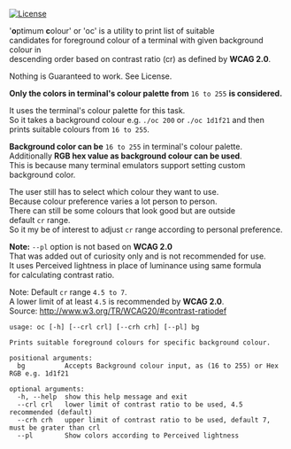 [![License](https://img.shields.io/badge/License-BSD_3--Clause-blue.svg)](https://github.com/ragnarov/oc/blob/master/LICENSE)

'**o**ptimum **c**olour' or 'oc' is a utility to print list of suitable\
candidates for foreground colour of a terminal with given background colour in\
descending order based on contrast ratio (cr) as defined by **WCAG 2.0**.

Nothing is Guaranteed to work. See License.

**Only the colors in terminal's colour palette from** `16 to 255` **is considered.**

It uses the terminal's colour palette for this task.\
So it takes a background colour e.g. `./oc 200` or `./oc 1d1f21` and then\
prints suitable colours from `16 to 255`.

**Background color can be** `16 to 255` in terminal's colour palette.\
Additionally **RGB hex value as background colour can be used**.\
This is because many terminal emulators support setting custom background color.

The user still has to select which colour they want to use.\
Because colour preference varies a lot person to person.\
There can still be some colours that look good but are outside\
default `cr` range.\
So it my be of interest to adjust `cr` range according to personal preference.

**Note:** `--pl` option is not based on **WCAG 2.0**\
That was added out of curiosity only and is not recommended for use.\
It uses Perceived lightness in place of luminance using same formula\
for calculating contrast ratio.

Note: Default `cr` range `4.5 to 7`.\
A lower limit of at least `4.5` is recommended by **WCAG 2.0**.\
Source: http://www.w3.org/TR/WCAG20/#contrast-ratiodef

```
usage: oc [-h] [--crl crl] [--crh crh] [--pl] bg

Prints suitable foreground colours for specific background colour.

positional arguments:
  bg          Accepts Background colour input, as (16 to 255) or Hex RGB e.g. 1d1f21

optional arguments:
  -h, --help  show this help message and exit
  --crl crl   lower limit of contrast ratio to be used, 4.5 recommended (default)
  --crh crh   upper limit of contrast ratio to be used, default 7, must be grater than crl
  --pl        Show colors according to Perceived lightness
```
